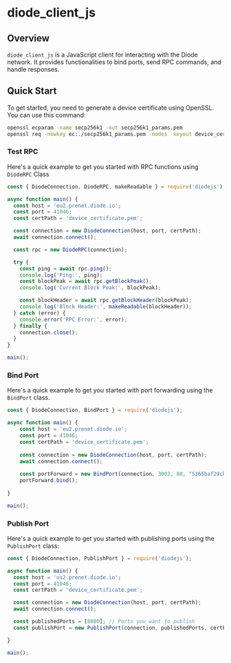 # diode_client_js

## Overview
`diode_client_js` is a JavaScript client for interacting with the Diode network. It provides functionalities to bind ports, send RPC commands, and handle responses.

## Quick Start

To get started, you need to generate a device certificate using OpenSSL. You can use this command:

```bash
openssl ecparam -name secp256k1 -out secp256k1_params.pem
openssl req -newkey ec:./secp256k1_params.pem -nodes -keyout device_certificate.pem -x509 -days 365 -out device_certificate.pem -subj "/CN=device"
```

### Test RPC

Here's a quick example to get you started with RPC functions using `DiodeRPC` Class

```javascript
const { DiodeConnection, DiodeRPC, makeReadable } = require('diodejs');

async function main() {
  const host = 'eu2.prenet.diode.io';
  const port = 41046;
  const certPath = 'device_certificate.pem';

  const connection = new DiodeConnection(host, port, certPath);
  await connection.connect();

  const rpc = new DiodeRPC(connection);

  try {
    const ping = await rpc.ping();
    console.log('Ping:', ping);
    const blockPeak = await rpc.getBlockPeak();
    console.log('Current Block Peak:', blockPeak);

    const blockHeader = await rpc.getBlockHeader(blockPeak);
    console.log('Block Header:', makeReadable(blockHeader));
  } catch (error) {
    console.error('RPC Error:', error);
  } finally {
    connection.close();
  }
}

main();

```

### Bind Port
Here's a quick example to get you started with port forwarding using the `BindPort` class.

```javascript
const { DiodeConnection, BindPort } = require('diodejs');

async function main() {
    const host = 'eu2.prenet.diode.io';
    const port = 41046;
    const certPath = 'device_certificate.pem';
  
    const connection = new DiodeConnection(host, port, certPath);
    await connection.connect();
  
    const portForward = new BindPort(connection, 3002, 80, "5365baf29cb7ab58de588dfc448913cb609283e2");
    portForward.bind();
    
}

main();
```
### Publish Port

Here's a quick example to get you started with publishing ports using the `PublishPort` class:

```javascript
const { DiodeConnection, PublishPort } = require('diodejs');

async function main() {
  const host = 'us2.prenet.diode.io';
  const port = 41046;
  const certPath = 'device_certificate.pem';

  const connection = new DiodeConnection(host, port, certPath);
  await connection.connect();

  const publishedPorts = [8080]; // Ports you want to publish
  const publishPort = new PublishPort(connection, publishedPorts, certPath);

}

main();

```

